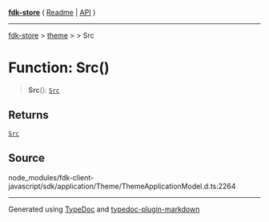 [**fdk-store**](../../../README.md) ( [Readme](../../../README.md) \| [API](../../../API.md) )

---

[fdk-store](../../../API.md) > [theme](../../README.md) > [<internal>](../README.md) > Src

# Function: Src()

> **Src**(): [`Src`](../type-aliases/type-alias.Src.md)

## Returns

[`Src`](../type-aliases/type-alias.Src.md)

## Source

node_modules/fdk-client-javascript/sdk/application/Theme/ThemeApplicationModel.d.ts:2264

---

Generated using [TypeDoc](https://typedoc.org/) and [typedoc-plugin-markdown](https://www.npmjs.com/package/typedoc-plugin-markdown)
